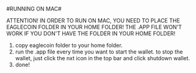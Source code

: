 #RUNNING ON MAC#

ATTENTION! IN ORDER TO RUN ON MAC, YOU NEED TO PLACE THE EAGLECOIN FOLDER IN YOUR HOME FOLDER! THE .APP FILE WON'T WORK IF YOU DON'T HAVE THE FOLDER IN YOUR HOME FOLDER!

1. copy eaglecoin folder to your home folder.
2. run the .app file every time you want to start the wallet. to stop the wallet, just click the nxt icon in the top bar and click shutdown wallet.
3. done!

